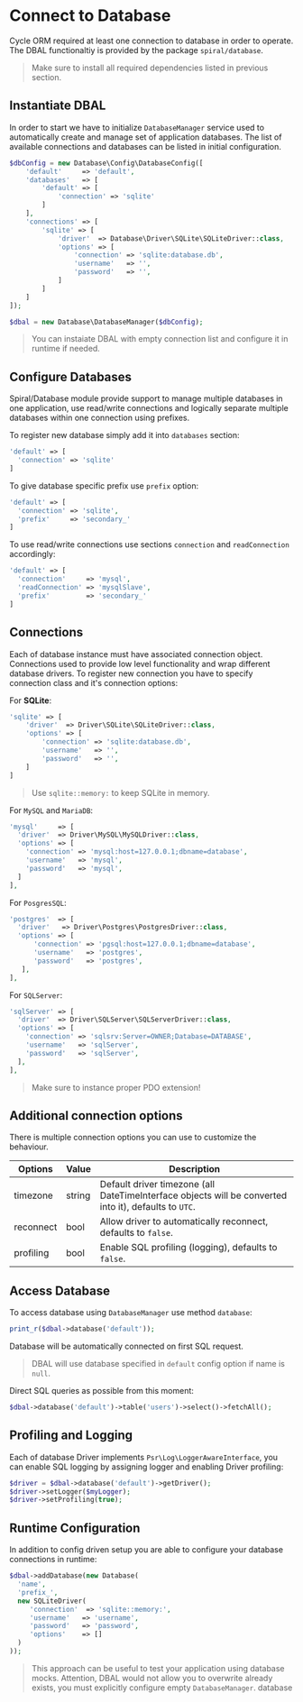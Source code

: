 # Connect to Database
Cycle ORM required at least one connection to database in order to operate. The DBAL functionaltiy is
provided by the package `spiral/database`.

> Make sure to install all required dependencies listed in previous section.

## Instantiate DBAL
In order to start we have to initialize `DatabaseManager` service used to automatically create and manage set of application databases.
The list of available connections and databases can be listed in initial configuration.

```php
$dbConfig = new Database\Config\DatabaseConfig([
    'default'     => 'default',
    'databases'   => [
        'default' => [
            'connection' => 'sqlite'
        ]
    ],
    'connections' => [
        'sqlite' => [
            'driver'  => Database\Driver\SQLite\SQLiteDriver::class,
            'options' => [
                'connection' => 'sqlite:database.db',
                'username'   => '',
                'password'   => '',
            ]
        ]
    ]
]);

$dbal = new Database\DatabaseManager($dbConfig);
```

> You can instaiate DBAL with empty connection list and configure it in runtime if needed.

## Configure Databases
Spiral/Database module provide support to manage multiple databases in one application, use read/write connections and logically 
separate multiple databases within one connection using prefixes.

To register new database simply add it into `databases` section:

```php
'default' => [
  'connection' => 'sqlite'
]
```

To give database specific prefix use `prefix` option:

```php
'default' => [
  'connection' => 'sqlite',
  'prefix'     => 'secondary_'
]
```

To use read/write connections use sections `connection` and `readConnection` accordingly:

```php
'default' => [
  'connection'     => 'mysql',
  'readConnection' => 'mysqlSlave',
  'prefix'         => 'secondary_'
]
```

## Connections
Each of database instance must have associated connection object. Connections used to provide low level functionality and wrap
different database drivers. To register new connection you have to specify connection class and it's connection options:

For **SQLite**:

```php
'sqlite' => [
    'driver'  => Driver\SQLite\SQLiteDriver::class,
    'options' => [
        'connection' => 'sqlite:database.db',
        'username'   => '',
        'password'   => '',
    ]
]
```

> Use `sqlite::memory:` to keep SQLite in memory.

For `MySQL` and `MariaDB`:

```php
'mysql'     => [
  'driver'  => Driver\MySQL\MySQLDriver::class,
  'options' => [
    'connection' => 'mysql:host=127.0.0.1;dbname=database',
    'username'   => 'mysql',
    'password'   => 'mysql',
  ]
],
```

For `PosgresSQL`:

```php
'postgres'  => [
  'driver'   => Driver\Postgres\PostgresDriver::class,
  'options' => [
      'connection' => 'pgsql:host=127.0.0.1;dbname=database',
      'username'   => 'postgres',
      'password'   => 'postgres',
   ],
],
```

For `SQLServer`:

```php
'sqlServer' => [
  'driver'  => Driver\SQLServer\SQLServerDriver::class,
  'options' => [
    'connection' => 'sqlsrv:Server=OWNER;Database=DATABASE',
    'username'   => 'sqlServer',
    'password'   => 'sqlServer',
  ],
],
```
> Make sure to instance proper PDO extension!

## Additional connection options
There is multiple connection options you can use to customize the behaviour.

Options | Value | Description 
--- | --- | ---
timezone | string | Default driver timezone (all DateTimeInterface objects will be converted into it), defaults to `UTC`.
reconnect | bool | Allow driver to automatically reconnect, defaults to `false`.
profiling | bool | Enable SQL profiling (logging), defaults to `false`.

## Access Database
To access database using `DatabaseManager` use method `database`:

```php
print_r($dbal->database('default'));
```

Database will be automatically connected on first SQL request.

> DBAL will use database specified in `default` config option if name is `null`.

Direct SQL queries as possible from this moment:

```php
$dbal->database('default')->table('users')->select()->fetchAll();
```

## Profiling and Logging
Each of database Driver implements `Psr\Log\LoggerAwareInterface`, you can enable SQL logging by assigning logger and enabling Driver 
profiling:

```php
$driver = $dbal->database('default')->getDriver();
$driver->setLogger($myLogger);
$driver->setProfiling(true);
```

## Runtime Configuration
In addition to config driven setup you are able to configure your database connections in runtime:

```php
$dbal->addDatabase(new Database(
  'name',
  'prefix_',
  new SQLiteDriver(
     'connection'  => 'sqlite::memory:',
     'username'   => 'username',
     'password'   => 'password',
     'options'    => []
  )
));
```

> This approach can be useful to test your application using database mocks. Attention, DBAL would not allow you to overwrite already 
exists, you must explicitly configure empty `DatabaseManager`.
database 
